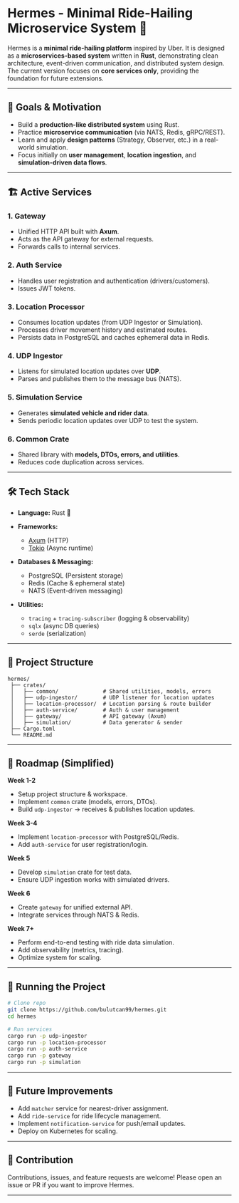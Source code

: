 # Hermes - Minimal Ride-Hailing Microservice System 🚕

Hermes is a **minimal ride-hailing platform** inspired by Uber. It is designed as a **microservices-based system** written in **Rust**, demonstrating clean architecture, event-driven communication, and distributed system design. The current version focuses on **core services only**, providing the foundation for future extensions.

---

## 🎯 Goals & Motivation

* Build a **production-like distributed system** using Rust.
* Practice **microservice communication** (via NATS, Redis, gRPC/REST).
* Learn and apply **design patterns** (Strategy, Observer, etc.) in a real-world simulation.
* Focus initially on **user management**, **location ingestion**, and **simulation-driven data flows**.

---

## 🏗️ Active Services

### 1. **Gateway**

* Unified HTTP API built with **Axum**.
* Acts as the API gateway for external requests.
* Forwards calls to internal services.

### 2. **Auth Service**

* Handles user registration and authentication (drivers/customers).
* Issues JWT tokens.

### 3. **Location Processor**

* Consumes location updates (from UDP Ingestor or Simulation).
* Processes driver movement history and estimated routes.
* Persists data in PostgreSQL and caches ephemeral data in Redis.

### 4. **UDP Ingestor**

* Listens for simulated location updates over **UDP**.
* Parses and publishes them to the message bus (NATS).

### 5. **Simulation Service**

* Generates **simulated vehicle and rider data**.
* Sends periodic location updates over UDP to test the system.

### 6. **Common Crate**

* Shared library with **models, DTOs, errors, and utilities**.
* Reduces code duplication across services.

---

## 🛠️ Tech Stack

* **Language:** Rust 🦀
* **Frameworks:**

  * [Axum](https://github.com/tokio-rs/axum) (HTTP)
  * [Tokio](https://tokio.rs/) (Async runtime)
* **Databases & Messaging:**

  * PostgreSQL (Persistent storage)
  * Redis (Cache & ephemeral state)
  * NATS (Event-driven messaging)
* **Utilities:**

  * `tracing` + `tracing-subscriber` (logging & observability)
  * `sqlx` (async DB queries)
  * `serde` (serialization)

---

## 📂 Project Structure

```
hermes/
 ├── crates/
 │   ├── common/              # Shared utilities, models, errors
 │   ├── udp-ingestor/        # UDP listener for location updates
 │   ├── location-processor/  # Location parsing & route builder
 │   ├── auth-service/        # Auth & user management
 │   ├── gateway/             # API gateway (Axum)
 │   ├── simulation/          # Data generator & sender
 ├── Cargo.toml
 └── README.md
```

---

## 📅 Roadmap (Simplified)

**Week 1-2**

* Setup project structure & workspace.
* Implement `common` crate (models, errors, DTOs).
* Build `udp-ingestor` → receives & publishes location updates.

**Week 3-4**

* Implement `location-processor` with PostgreSQL/Redis.
* Add `auth-service` for user registration/login.

**Week 5**

* Develop `simulation` crate for test data.
* Ensure UDP ingestion works with simulated drivers.

**Week 6**

* Create `gateway` for unified external API.
* Integrate services through NATS & Redis.

**Week 7+**

* Perform end-to-end testing with ride data simulation.
* Add observability (metrics, tracing).
* Optimize system for scaling.

---

## 🚀 Running the Project

```bash
# Clone repo
git clone https://github.com/bulutcan99/hermes.git
cd hermes

# Run services
cargo run -p udp-ingestor
cargo run -p location-processor
cargo run -p auth-service
cargo run -p gateway
cargo run -p simulation
```

---

## 🔮 Future Improvements

* Add `matcher` service for nearest-driver assignment.
* Add `ride-service` for ride lifecycle management.
* Implement `notification-service` for push/email updates.
* Deploy on Kubernetes for scaling.

---

## 🤝 Contribution

Contributions, issues, and feature requests are welcome!
Please open an issue or PR if you want to improve Hermes.

---
